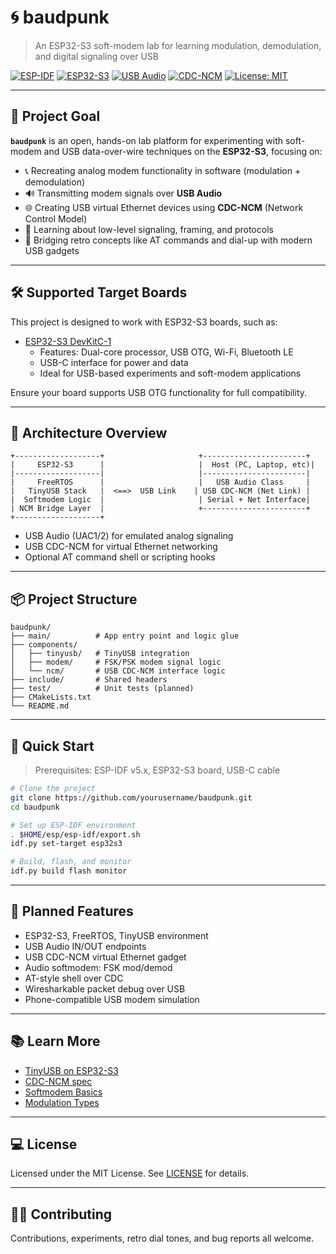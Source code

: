 # 🌀 baudpunk
> An ESP32-S3 soft-modem lab for learning modulation, demodulation, and digital signaling over USB

[![ESP-IDF](https://img.shields.io/badge/ESP--IDF-v5.x-blue.svg)](https://docs.espressif.com/projects/esp-idf/en/latest/esp32s3/)
[![ESP32-S3](https://img.shields.io/badge/Target-ESP32--S3-green.svg)](https://www.espressif.com/en/products/socs/esp32-s3)
[![USB Audio](https://img.shields.io/badge/USB-Audio-informational)](https://github.com/hathach/tinyusb)
[![CDC-NCM](https://img.shields.io/badge/USB-CDC--NCM-orange)](https://en.wikipedia.org/wiki/USB_communications_device_class#Network_control_model)
[![License: MIT](https://img.shields.io/badge/license-MIT-lightgrey.svg)](LICENSE)

---

## 🎯 Project Goal

**`baudpunk`** is an open, hands-on lab platform for experimenting with soft-modem and USB data-over-wire techniques on the **ESP32-S3**, focusing on:

- 📞 Recreating analog modem functionality in software (modulation + demodulation)
- 🔊 Transmitting modem signals over **USB Audio**
- 🌐 Creating USB virtual Ethernet devices using **CDC-NCM** (Network Control Model)
- 🧪 Learning about low-level signaling, framing, and protocols
- 🛜 Bridging retro concepts like AT commands and dial-up with modern USB gadgets

---

## 🛠 Supported Target Boards

This project is designed to work with ESP32-S3 boards, such as:

- [ESP32-S3 DevKitC-1](https://www.amazon.co.uk/dp/B0DHJZ1V81)
  - Features: Dual-core processor, USB OTG, Wi-Fi, Bluetooth LE
  - USB-C interface for power and data
  - Ideal for USB-based experiments and soft-modem applications

Ensure your board supports USB OTG functionality for full compatibility.

---

## 🧱 Architecture Overview

```
+-------------------+                     +-----------------------+
|     ESP32-S3      |                     |  Host (PC, Laptop, etc)|
|-------------------|                     |-----------------------|
|     FreeRTOS      |                     |   USB Audio Class     |
|   TinyUSB Stack   |  <==>  USB Link    | USB CDC-NCM (Net Link) |
|  Softmodem Logic  |                     | Serial + Net Interface|
| NCM Bridge Layer  |                     +-----------------------+
+-------------------+
```

- USB Audio (UAC1/2) for emulated analog signaling
- USB CDC-NCM for virtual Ethernet networking
- Optional AT command shell or scripting hooks

---

## 📦 Project Structure

```
baudpunk/
├── main/          # App entry point and logic glue
├── components/
│   ├── tinyusb/   # TinyUSB integration
│   ├── modem/     # FSK/PSK modem signal logic
│   └── ncm/       # USB CDC-NCM interface logic
├── include/       # Shared headers
├── test/          # Unit tests (planned)
├── CMakeLists.txt
└── README.md
```

---

## 🚀 Quick Start

> Prerequisites: ESP-IDF v5.x, ESP32-S3 board, USB-C cable

```bash
# Clone the project
git clone https://github.com/yourusername/baudpunk.git
cd baudpunk

# Set up ESP-IDF environment
. $HOME/esp/esp-idf/export.sh
idf.py set-target esp32s3

# Build, flash, and monitor
idf.py build flash monitor
```

---

## 🔄 Planned Features

- ESP32-S3, FreeRTOS, TinyUSB environment
- USB Audio IN/OUT endpoints
- USB CDC-NCM virtual Ethernet gadget
- Audio softmodem: FSK mod/demod
- AT-style shell over CDC
- Wiresharkable packet debug over USB
- Phone-compatible USB modem simulation

---

## 📚 Learn More

- [TinyUSB on ESP32-S3](https://github.com/hathach/tinyusb)
- [CDC-NCM spec](https://en.wikipedia.org/wiki/USB_communications_device_class#Network_control_model)
- [Softmodem Basics](https://en.wikipedia.org/wiki/Softmodem)
- [Modulation Types](https://en.wikipedia.org/wiki/Modulation)

---

## 💻 License

Licensed under the MIT License. See [LICENSE](LICENSE) for details.

---

## 🧑‍💻 Contributing

Contributions, experiments, retro dial tones, and bug reports all welcome.